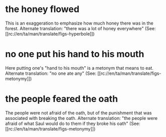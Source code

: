 # the honey flowed

This is an exaggeration to emphasize how much honey there was in the forest. Alternate translation: "there was a lot of honey everywhere" (See: [[rc://en/ta/man/translate/figs-hyperbole]])

# no one put his hand to his mouth

Here putting one's "hand to his mouth" is a metonym that means to eat. Alternate translation: "no one ate any" (See: [[rc://en/ta/man/translate/figs-metonymy]])

# the people feared the oath

The people were not afraid of the oath, but of the punishment that was associated with breaking the oath. Alternate translation: "the people were afraid of what Saul would do to them if they broke his oath" (See: [[rc://en/ta/man/translate/figs-metonymy]])

